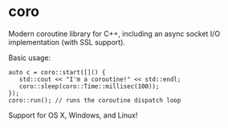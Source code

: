 coro
====

Modern coroutine library for C++, including an async socket I/O implementation (with SSL support).

Basic usage:

```
auto c = coro::start([]() {
   std::cout << "I'm a coroutine!" << std::endl;
   coro::sleep(coro::Time::millisec(100));
});
coro::run(); // runs the coroutine dispatch loop
```

Support for OS X, Windows, and Linux!
